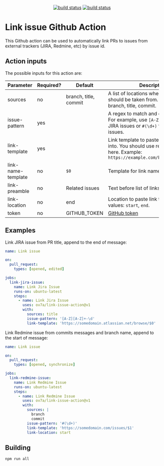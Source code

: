 <p align="center">
  <a href="https://github.com/ov7a/link-issue-action/actions"><img alt="build status" src="https://github.com/ov7a/link-issue-action/workflows/build/badge.svg"></a>
  <a href="https://github.com/ov7a/link-issue-action/actions"><img alt="build status" src="https://github.com/ov7a/link-issue-action/workflows/check-dist/badge.svg"></a>
</p>

# Link issue Github Action

This Github action can be used to automatically link PRs to issues from external trackers (JIRA, Redmine, etc) by issue id.

## Action inputs

The possible inputs for this action are:

| Parameter | Required? | Default | Description |
| --------- | --------- | ------- | ----------- |
| sources   | no        | branch, title, commit | A list of locations where issue id should be taken from. Possible values: branch, title, commit. |
| issue-pattern | yes   | | A regex to match and extract issue id. For example, use `[A-Z][A-Z]+-\d+` for JIRA issues or `#(\d+)` for Redmine issues. |
| link-template | yes   | |  Link template to paste id or its part into. You should use regex groups here. Example: `https://example.com/browse/issues/$0` |
| link-name-template | no | `$0` | Template for link name |
| link-preamble | no    | Related issues | Text before list of links |
| link-location | no    | end | Location to paste link to. Possible values: `start`, `end`. |
| token     | no        | GITHUB_TOKEN | [GitHub token](https://docs.github.com/en/actions/security-guides/automatic-token-authentication) |


## Examples

Link JIRA issue from PR title, append to the end of message:

```yaml
name: Link issue

on:
  pull_request:
    types: [opened, edited]

jobs:
  link-jira-issue:
    name: Link Jira Issue
    runs-on: ubuntu-latest
    steps:
      - name: Link Jira Issue
        uses: ov7a/link-issue-action@v1
        with:
          sources: title
          issue-pattern: '[A-Z][A-Z]+-\d'
          link-template: 'https://somedomain.atlassian.net/browse/$0'
```

Link Redmine issue from commits messages and branch name, append to the start of message:

```yaml
name: Link issue

on:
  pull_request:
    types: [opened, synchronize]

jobs:
  link-redmine-issue:
    name: Link Redmine Issue
    runs-on: ubuntu-latest
    steps:
      - name: Link Redmine Issue
        uses: ov7a/link-issue-action@v1
        with:
          sources: |
            branch
            commit
          issue-pattern: '#(\d+)'
          link-template: 'https://somedomain.com/issues/$1'
          link-location: start
```

## Building

```bash
npm run all
```

